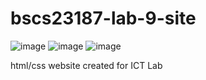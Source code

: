 # bscs23187-lab-9-site
![image](https://github.com/ALUKACHUMAR/bscs23187-lab-9-site/assets/148855475/7fe918be-f4b3-4a3b-a04c-a665bc7a201b)
![image](https://github.com/ALUKACHUMAR/bscs23187-lab-9-site/assets/148855475/71a2b695-7e97-4335-a3d5-dd870fb79671)
![image](https://github.com/ALUKACHUMAR/bscs23187-lab-9-site/assets/148855475/1c2c0baa-c187-4982-9c9b-42c3fc64cb74)

html/css website created for ICT Lab 
